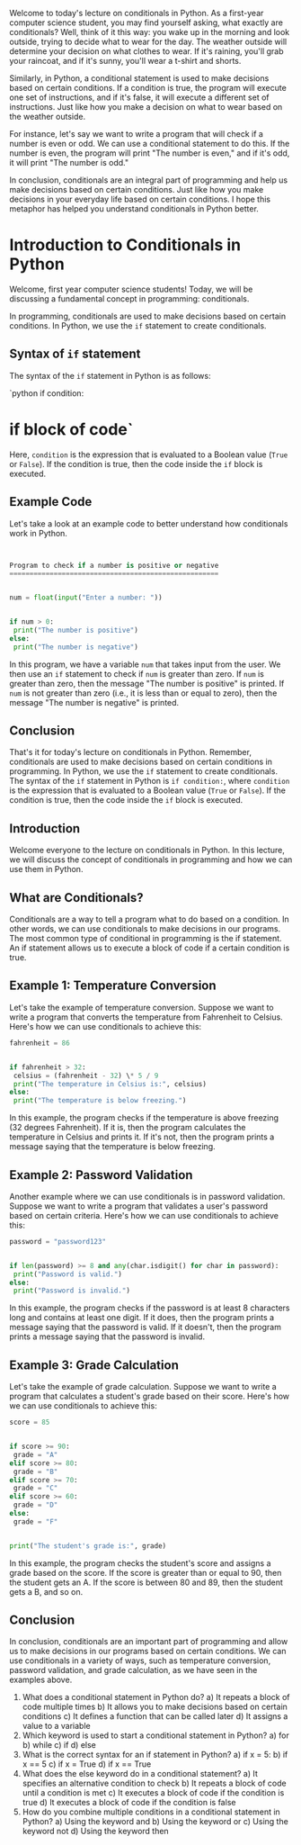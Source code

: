 Welcome to today's lecture on conditionals in Python. As a first-year computer science student, you may find yourself asking, what exactly are conditionals? Well, think of it this way: you wake up in the morning and look outside, trying to decide what to wear for the day. The weather outside will determine your decision on what clothes to wear. If it's raining, you'll grab your raincoat, and if it's sunny, you'll wear a t-shirt and shorts.


Similarly, in Python, a conditional statement is used to make decisions based on certain conditions. If a condition is true, the program will execute one set of instructions, and if it's false, it will execute a different set of instructions. Just like how you make a decision on what to wear based on the weather outside.


For instance, let's say we want to write a program that will check if a number is even or odd. We can use a conditional statement to do this. If the number is even, the program will print "The number is even," and if it's odd, it will print "The number is odd."


In conclusion, conditionals are an integral part of programming and help us make decisions based on certain conditions. Just like how you make decisions in your everyday life based on certain conditions. I hope this metaphor has helped you understand conditionals in Python better.


Introduction to Conditionals in Python
======================================


Welcome, first year computer science students! Today, we will be discussing a fundamental concept in programming: conditionals. 


In programming, conditionals are used to make decisions based on certain conditions. In Python, we use the `if` statement to create conditionals. 


Syntax of `if` statement
------------------------


The syntax of the `if` statement in Python is as follows:


`python
if condition:
 # if block of code`


Here, `condition` is the expression that is evaluated to a Boolean value (`True` or `False`). If the condition is true, then the code inside the `if` block is executed. 


Example Code
------------


Let's take a look at an example code to better understand how conditionals work in Python. 


```python


Program to check if a number is positive or negative
====================================================


num = float(input("Enter a number: "))


if num > 0:
 print("The number is positive")
else:
 print("The number is negative")
```


In this program, we have a variable `num` that takes input from the user. We then use an `if` statement to check if `num` is greater than zero. If `num` is greater than zero, then the message "The number is positive" is printed. If `num` is not greater than zero (i.e., it is less than or equal to zero), then the message "The number is negative" is printed. 


Conclusion
----------


That's it for today's lecture on conditionals in Python. Remember, conditionals are used to make decisions based on certain conditions in programming. In Python, we use the `if` statement to create conditionals. The syntax of the `if` statement in Python is `if condition:`, where `condition` is the expression that is evaluated to a Boolean value (`True` or `False`). If the condition is true, then the code inside the `if` block is executed.


Introduction
------------


Welcome everyone to the lecture on conditionals in Python. In this lecture, we will discuss the concept of conditionals in programming and how we can use them in Python. 


What are Conditionals?
----------------------


Conditionals are a way to tell a program what to do based on a condition. In other words, we can use conditionals to make decisions in our programs. The most common type of conditional in programming is the if statement. An if statement allows us to execute a block of code if a certain condition is true. 


Example 1: Temperature Conversion
---------------------------------


Let's take the example of temperature conversion. Suppose we want to write a program that converts the temperature from Fahrenheit to Celsius. Here's how we can use conditionals to achieve this:


```python
fahrenheit = 86


if fahrenheit > 32:
 celsius = (fahrenheit - 32) \* 5 / 9
 print("The temperature in Celsius is:", celsius)
else:
 print("The temperature is below freezing.")
```


In this example, the program checks if the temperature is above freezing (32 degrees Fahrenheit). If it is, then the program calculates the temperature in Celsius and prints it. If it's not, then the program prints a message saying that the temperature is below freezing.


Example 2: Password Validation
------------------------------


Another example where we can use conditionals is in password validation. Suppose we want to write a program that validates a user's password based on certain criteria. Here's how we can use conditionals to achieve this:


```python
password = "password123"


if len(password) >= 8 and any(char.isdigit() for char in password):
 print("Password is valid.")
else:
 print("Password is invalid.")
```


In this example, the program checks if the password is at least 8 characters long and contains at least one digit. If it does, then the program prints a message saying that the password is valid. If it doesn't, then the program prints a message saying that the password is invalid.


Example 3: Grade Calculation
----------------------------


Let's take the example of grade calculation. Suppose we want to write a program that calculates a student's grade based on their score. Here's how we can use conditionals to achieve this:


```python
score = 85


if score >= 90:
 grade = "A"
elif score >= 80:
 grade = "B"
elif score >= 70:
 grade = "C"
elif score >= 60:
 grade = "D"
else:
 grade = "F"


print("The student's grade is:", grade)
```


In this example, the program checks the student's score and assigns a grade based on the score. If the score is greater than or equal to 90, then the student gets an A. If the score is between 80 and 89, then the student gets a B, and so on.


Conclusion
----------


In conclusion, conditionals are an important part of programming and allow us to make decisions in our programs based on certain conditions. We can use conditionals in a variety of ways, such as temperature conversion, password validation, and grade calculation, as we have seen in the examples above.


1. What does a conditional statement in Python do?
a) It repeats a block of code multiple times
b) It allows you to make decisions based on certain conditions
c) It defines a function that can be called later
d) It assigns a value to a variable
2. Which keyword is used to start a conditional statement in Python?
a) for
b) while
c) if
d) else
3. What is the correct syntax for an if statement in Python?
a) if x = 5:
b) if x == 5
c) if x = True
d) if x == True
4. What does the else keyword do in a conditional statement?
a) It specifies an alternative condition to check
b) It repeats a block of code until a condition is met
c) It executes a block of code if the condition is true
d) It executes a block of code if the condition is false
5. How do you combine multiple conditions in a conditional statement in Python?
a) Using the keyword and
b) Using the keyword or
c) Using the keyword not
d) Using the keyword then


